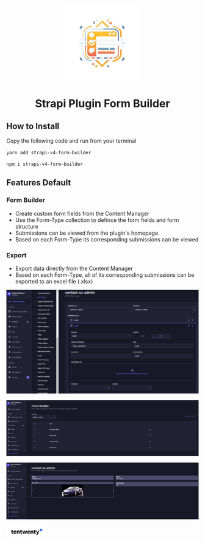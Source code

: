 <p align="center">
  <img src="./assets/logo.png" width="200" alt="Logo" />
</p>
<h1 align="center">Strapi Plugin Form Builder</h1>

## How to Install

Copy the following code and run from your terminal

```
yarn add strapi-v4-form-builder
```

```
npm i strapi-v4-form-builder
```

## Features Default

### Form Builder

- Create custom form fields from the Content Manager
- Use the Form-Type collection to defince the form fields and form structure
- Submissions can be viewed from the plugin's homepage.
- Based on each Form-Type its corresponding submissions can be viewed  

### Export

- Export data directly from the Content Manager
- Based on each Form-Type, all of its corresponding submissions can be exported to an excel file (.xlsx)

![Alt text](assets/form_type_create.png)

![Alt text](assets/submissions.png)

![Alt text](assets/submissions-detail.png)


<div style="display: flex; justify-content: space-between; align-items: center; width: 100%;">
  <img width="100" src="/assets/company-logo.png" alt="Tentwenty.me">
</div>
